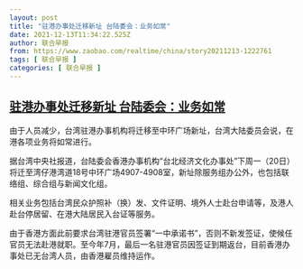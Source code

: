```yaml
---
layout: post
title: "驻港办事处迁移新址 台陆委会：业务如常"
date: 2021-12-13T11:34:22.525Z
author: 联合早报
from: https://www.zaobao.com/realtime/china/story20211213-1222761
tags: [ 联合早报 ]
categories: [ 联合早报 ]
---
```

<!--1639415520000-->
[驻港办事处迁移新址 台陆委会：业务如常](https://www.zaobao.com/realtime/china/story20211213-1222761)
------

<div>
<p>由于人员减少，台湾驻港办事机构将迁移至中环广场新址，台湾大陆委员会说，在港各项业务将如常进行。</p><p>据台湾中央社报道，台陆委会香港办事机构“台北经济文化办事处”下周一（20日）将迁至湾仔港湾道18号中环广场4907-4908室，新址除服务组办公外，也包括联络组、综合组与新闻文化组。</p><p>相关业务包括台湾民众护照补（换）发、文件证明、境外人士赴台申请等，及港人赴台停居留、在港大陆居民入台证等服务。</p><section id="imu"><div id="dfp-ad-imu1">        </div></section><p>由于香港方面此前要求台湾驻港官员签署“一中承诺书”，否则不新发签证，使候任官员无法赴港就职。至今年7月，最后一名驻港官员因签证到期返台，目前香港办事处已无台湾人员，由香港雇员维持运作。</p><p>&nbsp;</p>      <div class="cx_paywall_placeholder" id="sph_cdp_40"></div>
</div>
